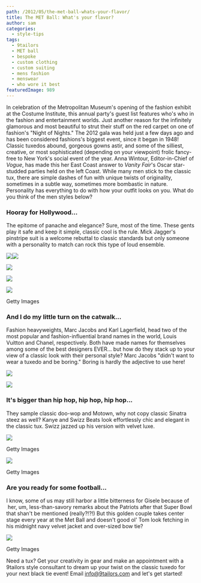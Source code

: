 ```yaml
---
path: /2012/05/the-met-ball-whats-your-flavor/
title: The MET Ball: What's your flavor?
author: sam
categories: 
  - style-tips
tags: 
  - 9tailors
  - MET ball
  - bespoke
  - custom clothing
  - custom suiting
  - mens fashion
  - menswear
  - who wore it best
featuredImage: 989
---
```

In celebration of the Metropolitan Museum's opening of the fashion exhibit at the Costume Institute, this annual party's guest list features who's who in the fashion and entertainment worlds. Just another reason for the infinitely glamorous and most beautiful to strut their stuff on the red carpet on one of fashion's "Night of Nights." The 2012 gala was held just a few days ago and has been considered fashions's biggest event, since it began in 1948! Classic tuxedos abound, gorgeous gowns astir, and some of the silliest, creative, or most sophisticated (depending on your viewpoint) frolic fancy-free to New York's social event of the year. Anna Wintour, Editor-in-Chief of _Vogue_, has made this her East Coast answer to _Vanity Fair_'s Oscar star-studded parties held on the left Coast. While many men stick to the classic tux, there are simple dashes of fun with unique twists of originality, sometimes in a subtle way, sometimes more bombastic in nature. Personality has everything to do with how your outfit looks on you. What do you think of the men styles below?

### Hooray for Hollywood...

The epitome of panache and elegance? Sure, most of the time. These gents play it safe and keep it simple, classic cool is the rule. Mick Jagger's pinstripe suit is a welcome rebuttal to classic standards but only someone with a personality to match can rock this type of loud ensemble.

[![](http://3.bp.blogspot.com/-kaZFjVW_-zY/T7QKNN6MJOI/AAAAAAAAARE/bp6f9YMvses/s320/mark-ruffalo-ben-stiller-2012-met-ball-03.jpg)](http://3.bp.blogspot.com/-kaZFjVW_-zY/T7QKNN6MJOI/AAAAAAAAARE/bp6f9YMvses/s1600/mark-ruffalo-ben-stiller-2012-met-ball-03.jpg)[![](http://3.bp.blogspot.com/-kNJa712IrsA/T7QMOFU720I/AAAAAAAAAR8/fCxRgI_FFqY/s320/jessica-biel-and-justin-timberlake-2012-met-ball-couple.jpg)](http://3.bp.blogspot.com/-kNJa712IrsA/T7QMOFU720I/AAAAAAAAAR8/fCxRgI_FFqY/s1600/jessica-biel-and-justin-timberlake-2012-met-ball-couple.jpg)

[![](http://2.bp.blogspot.com/-hq5x7zBI1v8/T7QQTEGML8I/AAAAAAAAASQ/NBjou1H4kv0/s640/getty_t_met-gala-2012-red-carpet-pictures-080512t_4%5B1%5D.jpg)](http://2.bp.blogspot.com/-hq5x7zBI1v8/T7QQTEGML8I/AAAAAAAAASQ/NBjou1H4kv0/s1600/getty_t_met-gala-2012-red-carpet-pictures-080512t_4%5B1%5D.jpg)

[![](http://1.bp.blogspot.com/-ARjdnaAYRdk/T7QKQw3VjhI/AAAAAAAAARM/W-5DbBj3Qyo/s320/met-claire.jpg)](http://1.bp.blogspot.com/-ARjdnaAYRdk/T7QKQw3VjhI/AAAAAAAAARM/W-5DbBj3Qyo/s1600/met-claire.jpg)

[![](http://3.bp.blogspot.com/-gsufXvNW0gg/T7Qgt_MXafI/AAAAAAAAASo/ANdfNsb6MBE/s320/colin-livia-firth-met-ball-2012-1-537x402.jpg)](http://3.bp.blogspot.com/-gsufXvNW0gg/T7Qgt_MXafI/AAAAAAAAASo/ANdfNsb6MBE/s1600/colin-livia-firth-met-ball-2012-1-537x402.jpg)

Getty Images

### And I do my little turn on the catwalk...

Fashion heavyweights, Marc Jacobs and Karl Lagerfield, head two of the most popular and fashion-influential brand names in the world, Louis Vuitton and Chanel, respectively. Both have made names for themselves among some of the best designers EVER... but how do they stack up to your view of a classic look with their personal style? Marc Jacobs "didn't want to wear a tuxedo and be boring." Boring is hardly the adjective to use here!

[![](http://3.bp.blogspot.com/-t3AEIpYQn2U/T7QKIqbhNKI/AAAAAAAAAQ8/7Tr4Zx-Mthc/s320/blake-lively-met-ball-04.jpg)](http://3.bp.blogspot.com/-t3AEIpYQn2U/T7QKIqbhNKI/AAAAAAAAAQ8/7Tr4Zx-Mthc/s1600/blake-lively-met-ball-04.jpg)

[![](http://3.bp.blogspot.com/-qIYWmnkxN8c/T7QMRXy7sMI/AAAAAAAAASE/I6Myn_jcKp8/s320/marc-epa-main_2213590a.jpg)](http://3.bp.blogspot.com/-qIYWmnkxN8c/T7QMRXy7sMI/AAAAAAAAASE/I6Myn_jcKp8/s1600/marc-epa-main_2213590a.jpg)

### It's bigger than hip hop, hip hop, hip hop...

They sample classic doo-wop and Motown, why not copy classic Sinatra steez as well? Kanye and Swizz Beats look effortlessly chic and elegant in the classic tux. Swizz jazzed up his version with velvet luxe.

[![](http://2.bp.blogspot.com/-oliJh-_RBvs/T7QKHTj0WwI/AAAAAAAAAQ0/AxwMxsoPuD0/s320/alicia-keys-met-2012-3.jpg)](http://2.bp.blogspot.com/-oliJh-_RBvs/T7QKHTj0WwI/AAAAAAAAAQ0/AxwMxsoPuD0/s1600/alicia-keys-met-2012-3.jpg)

Getty Images

[![](http://3.bp.blogspot.com/-uDpNRFyN520/T7QMNrKP3WI/AAAAAAAAAR0/REaV8zNf8bs/s320/Jasper_KWest_MetBall2012_1.jpg)](http://3.bp.blogspot.com/-uDpNRFyN520/T7QMNrKP3WI/AAAAAAAAAR0/REaV8zNf8bs/s1600/Jasper_KWest_MetBall2012_1.jpg)

Getty Images

### Are you ready for some football...

I know, some of us may still harbor a little bitterness for Gisele because of  her, um, less-than-savory remarks about the Patriots after that Super Bowl that shan't be mentioned (really?!?!) But this golden couple takes center stage every year at the Met Ball and doesn't good ol' Tom look fetching in his midnight navy velvet jacket and over-sized bow tie?

[![](http://2.bp.blogspot.com/-saNiP7JmZyU/T7QZw2BKejI/AAAAAAAAASc/PnwQjpObElA/s400/10982807-large.jpg)](http://2.bp.blogspot.com/-saNiP7JmZyU/T7QZw2BKejI/AAAAAAAAASc/PnwQjpObElA/s1600/10982807-large.jpg)

Getty Images

Need a tux? Get your creativity in gear and make an appointment with a 9tailors style consultant to dream up your twist on the classic tuxedo for your next black tie event! Email [info@9tailors.com](mailto:info@9tailors.com) and let's get started!